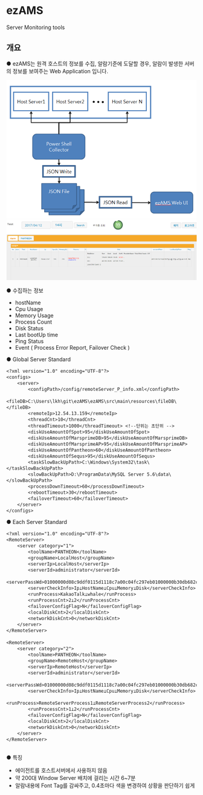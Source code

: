 # ezAMS
Server Monitoring tools

## 개요
● ezAMS는 원격 호스트의 정보를 수집, 알람기준에 도달할 경우, 알람이 발생한 서버의 정보를 보여주는 Web Application 입니다.

![Summary1](https://github.com/rlgus357/ezAMS/blob/master/ezAMS/src/main/webapp/css/image/ezAMS%20architecture.PNG)
![Summary2](https://github.com/rlgus357/ezAMS/blob/master/ezAMS/src/main/webapp/css/image/ezAMS.PNG)

● 수집하는 정보
 - hostName
 - Cpu Usage
 - Memory Usage
 - Process Count
 - Disk Status
 - Last bootUp time
 - Ping Status
 - Event ( Process Error Report, Failover Check ) 

● Global Server Standard
~~~
<?xml version="1.0" encoding="UTF-8"?>
<configs>
	<server>
		<configPath>/config/remoteServer_P_info.xml</configPath>
		<fileDB>C:\Users\lkh\git\ezAMS\ezAMS\src\main\resources\fileDB\</fileDB>
		<remoteIp>12.54.13.159</remoteIp>
		<threadCnt>10</threadCnt>
		<threadTimeout>1000</threadTimeout> <!--단위는 초단위 -->
		<diskUseAmountOfSpot>95</diskUseAmountOfSpot>
		<diskUseAmountOfMarsprimeDB>95</diskUseAmountOfMarsprimeDB>
		<diskUseAmountOfMarsprimeAP>95</diskUseAmountOfMarsprimeAP>
		<diskUseAmountOfPantheon>60</diskUseAmountOfPantheon>
		<diskUseAmountOfSequs>95</diskUseAmountOfSequs>
		<taskSlowBackUpPath>C:\Windows\System32\task\</taskSlowBackUpPath>
		<slowBackUpPath>D:\ProgramData\MySQL Server 5.6\data\</slowBackUpPath>
		<processDownTimeout>60</processDownTimeout>
		<rebootTimeout>30</rebootTimeout>
		<failoverTimeout>60</failoverTimeout>
	</server>
</configs>
~~~
● Each Server Standard
~~~
<?xml version="1.0" encoding="UTF-8"?>
<RemoteServer>
	<server category="1">
		<toolName>PANTHEON</toolName>
		<groupName>LocalHost</groupName>
		<serverIp>LocalHost</serverIp>
		<serverId>administrator</serverId>
		<serverPassWd>01000000d08c9ddf0115d1118c7a00c04fc297eb01000000b30db682c4213742a048ef23abca3ba50000000002000000000010660000000100002000000060117868cfe2be916b540fc4bc503cd1fe7db0e251ef880818988baa0ca81fa9000000000e800000000200002000000085066e9a9113cc9b2bea904baa1256b9f94920eba28930fde06047b9a6ad87821000000002ebbcb6f86dc99a95ea573e6bec826e4000000005abe3acf721158b9617f6e99e3b3c38696dc40967bc658b065b881277d93ba92e666e76d8fdd8895c37e965601cf0f892ed78719206a52351caf1eca7818c1d</serverPassWd>
		<serverCheckInfo>Ip⊥HostName⊥Cpu⊥Memory⊥Disk</serverCheckInfo>
		<runProcess>KakaoTalk⊥whale</runProcess>
		<runProcessCnt>2⊥2</runProcessCnt>
		<failoverConfigFlag>N</failoverConfigFlag>
		<localDiskCnt>2</localDiskCnt>
		<networkDiskCnt>0</networkDiskCnt>
	</server>
</RemoteServer>

<RemoteServer>
	<server category="2">
		<toolName>PANTHEON</toolName>
		<groupName>RemoteHost</groupName>
		<serverIp>RemoteHost</serverIp>
		<serverId>administrator</serverId>
		<serverPassWd>01000000d08c9ddf0115d1118c7a00c04fc297eb01000000b30db682c4213742a048ef23abca3ba50000000002000000000010660000000100002000000060117868cfe2be916b540fc4bc503cd1fe7db0e251ef880818988baa0ca81fa9000000000e800000000200002000000085066e9a9113cc9b2bea904baa1256b9f94920eba28930fde06047b9a6ad87821000000002ebbcb6f86dc99a95ea573e6bec826e4000000005abe3acf721158b9617f6e99e3b3c38696dc40967bc658b065b881277d93ba92e666e76d8fdd8895c37e965601cf0f892ed78719206a52351caf1eca7818c1d</serverPassWd>
		<serverCheckInfo>Ip⊥HostName⊥Cpu⊥Memory⊥Disk</serverCheckInfo>
		<runProcess>RemoteServerProcess1⊥RemoteServerProcess2</runProcess>
		<runProcessCnt>1⊥2</runProcessCnt>
		<failoverConfigFlag>N</failoverConfigFlag>
		<localDiskCnt>2</localDiskCnt>
		<networkDiskCnt>0</networkDiskCnt>
	</server>
</RemoteServer>


~~~

● 특징 
 - 에이전트를 호스트서버에서 사용하지 않음
 - 약 200대 Window Server 배치에 걸리는 시간 6~7분
 - 알람내용에 Font Tag를 감싸주고, 0.4초마다 색을 변경하여 상황을 판단하기 쉽게 
